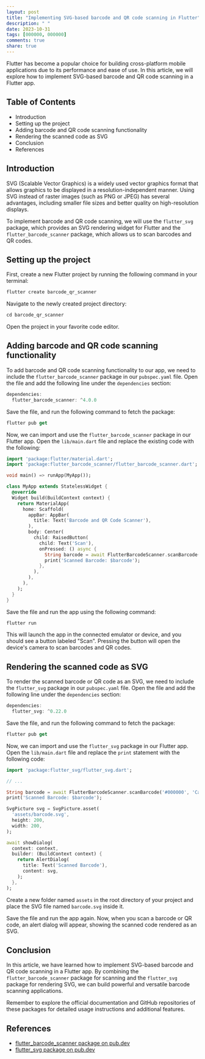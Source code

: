 ```yaml
---
layout: post
title: "Implementing SVG-based barcode and QR code scanning in Flutter"
description: " "
date: 2023-10-31
tags: [000000, 000000]
comments: true
share: true
---
```


Flutter has become a popular choice for building cross-platform mobile applications due to its performance and ease of use. In this article, we will explore how to implement SVG-based barcode and QR code scanning in a Flutter app.

## Table of Contents
- Introduction
- Setting up the project
- Adding barcode and QR code scanning functionality
- Rendering the scanned code as SVG
- Conclusion
- References

## Introduction

SVG (Scalable Vector Graphics) is a widely used vector graphics format that allows graphics to be displayed in a resolution-independent manner. Using SVG instead of raster images (such as PNG or JPEG) has several advantages, including smaller file sizes and better quality on high-resolution displays.

To implement barcode and QR code scanning, we will use the `flutter_svg` package, which provides an SVG rendering widget for Flutter and the `flutter_barcode_scanner` package, which allows us to scan barcodes and QR codes.

## Setting up the project

First, create a new Flutter project by running the following command in your terminal:

```dart
flutter create barcode_qr_scanner
```

Navigate to the newly created project directory:

```dart
cd barcode_qr_scanner
```

Open the project in your favorite code editor.

## Adding barcode and QR code scanning functionality

To add barcode and QR code scanning functionality to our app, we need to include the `flutter_barcode_scanner` package in our `pubspec.yaml` file. Open the file and add the following line under the `dependencies` section:

```dart
dependencies:
  flutter_barcode_scanner: ^4.0.0
```

Save the file, and run the following command to fetch the package:

```dart
flutter pub get
```

Now, we can import and use the `flutter_barcode_scanner` package in our Flutter app. Open the `lib/main.dart` file and replace the existing code with the following:

```dart
import 'package:flutter/material.dart';
import 'package:flutter_barcode_scanner/flutter_barcode_scanner.dart';

void main() => runApp(MyApp());

class MyApp extends StatelessWidget {
  @override
  Widget build(BuildContext context) {
    return MaterialApp(
      home: Scaffold(
        appBar: AppBar(
          title: Text('Barcode and QR Code Scanner'),
        ),
        body: Center(
          child: RaisedButton(
            child: Text('Scan'),
            onPressed: () async {
              String barcode = await FlutterBarcodeScanner.scanBarcode('#000000', 'Cancel', true, ScanMode.DEFAULT);
              print('Scanned Barcode: $barcode');
            },
          ),
        ),
      ),
    );
  }
}
```

Save the file and run the app using the following command:

```dart
flutter run
```

This will launch the app in the connected emulator or device, and you should see a button labeled "Scan". Pressing the button will open the device's camera to scan barcodes and QR codes.

## Rendering the scanned code as SVG

To render the scanned barcode or QR code as an SVG, we need to include the `flutter_svg` package in our `pubspec.yaml` file. Open the file and add the following line under the `dependencies` section:

```dart
dependencies:
  flutter_svg: ^0.22.0
```

Save the file, and run the following command to fetch the package:

```dart
flutter pub get
```

Now, we can import and use the `flutter_svg` package in our Flutter app. Open the `lib/main.dart` file and replace the `print` statement with the following code:

```dart
import 'package:flutter_svg/flutter_svg.dart';

// ...

String barcode = await FlutterBarcodeScanner.scanBarcode('#000000', 'Cancel', true, ScanMode.DEFAULT);
print('Scanned Barcode: $barcode');

SvgPicture svg = SvgPicture.asset(
  'assets/barcode.svg',
  height: 200,
  width: 200,
);

await showDialog(
  context: context,
  builder: (BuildContext context) {
    return AlertDialog(
      title: Text('Scanned Barcode'),
      content: svg,
    );
  },
);
```

Create a new folder named `assets` in the root directory of your project and place the SVG file named `barcode.svg` inside it.

Save the file and run the app again. Now, when you scan a barcode or QR code, an alert dialog will appear, showing the scanned code rendered as an SVG.

## Conclusion

In this article, we have learned how to implement SVG-based barcode and QR code scanning in a Flutter app. By combining the `flutter_barcode_scanner` package for scanning and the `flutter_svg` package for rendering SVG, we can build powerful and versatile barcode scanning applications.

Remember to explore the official documentation and GitHub repositories of these packages for detailed usage instructions and additional features.

## References

- [flutter_barcode_scanner package on pub.dev](https://pub.dev/packages/flutter_barcode_scanner)
- [flutter_svg package on pub.dev](https://pub.dev/packages/flutter_svg)